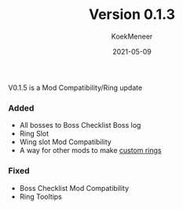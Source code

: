 ﻿---
layout: default
title: Version 0.1.3
parent: Version Logs
date:   2021-05-09
author: KoekMeneer
description: Version 0.1.4 adds a Ring Slot and better Mod Compatibility
nav_order: 1
---

V0.1.5 is a Mod Compatibility/Ring update

### Added
- All bosses to Boss Checklist Boss log
- Ring Slot
- Wing slot Mod Compatibility
- A way for other mods to make [custom rings](https://github.com/RickLugtigheid/SupernovaMod/wiki/Mod-Compatibility#custom-rings)

### Fixed
- Boss Checklist Mod Compatibility
- Ring Tooltips